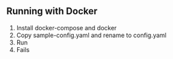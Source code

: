 ## Running with Docker

1. Install docker-compose and docker
2. Copy sample-config.yaml and rename to config.yaml
3. Run
4. Fails
